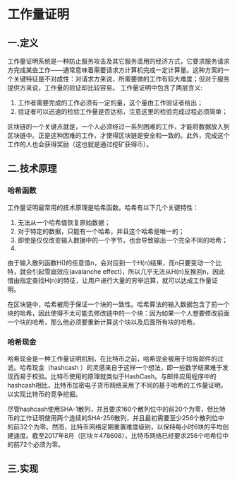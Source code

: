 # 工作量证明

## 一.定义

工作量证明系统是一种防止服务攻击及其它服务滥用的经济方式，它要求服务请求方完成某些工作——通常意味着需要请求方计算机完成一定计算量。这种方案的一个关键特征是不对成性：对请求方来说，所需要做的工作有较大难度；但对于服务提供方来说，工作量的验证却比较容易。
工作量证明中包含了两层含义:

1. 工作者需要完成的工作必须有一定的量，这个量由工作验证者给出；
2. 验证者可以迅速的检验工作量是否达标，注意这里的检验完成过程必须简单；

区块链的一个关键点就是，一个人必须经过一系列困难的工作，才能将数据放入到区块链中。正是这种困难的工作，才使得区块链是安全和一致的。此外，完成这个工作的人也会获得奖励（这也就是通过挖矿获得币）。

## 二.技术原理
### 哈希函数
工作量证明最常用的技术原理是哈希函数。哈希有以下几个关键特性：

1. 无法从一个哈希值恢复原始数据；
2. 对于特定的数据，只能有一个哈希，并且这个哈希是唯一的；
3. 即使是仅仅改变输入数据中的一个字节，也会导致输出一个完全不同的哈希；
4. 
由于输入散列函数H()的任意值n，会对应到一个H(n)结果，而n只要变动一个比特，就会引起雪崩效应(avalanche effect)，所以几乎无法从H(n)反推回n，因此借由指定查找H(n)的特征，让用户进行大量的穷举运算，就可以达成工作量证明。

在区块链中，哈希被用于保证一个块的一致性。哈希算法的输入数据包含了前一个块的哈希，因此使得不太可能去修改链中的一个块：因为如果一个人想要修改前面一个块的哈希，那么他必须要重新计算这个块以及后面所有块的哈希。

### 哈希现金
哈希现金是一种工作量证明机制，在比特币之前，哈希现金被用于垃圾邮件的过滤。哈希现金（hashcash ）的灵感来自于这样一个想法，即一些数学结果难于发现而易于校验。比特币使用的原理就类似于HashCash。与邮件应用程序中的hashcash相比，比特币加密电子货币网络采用了不同的基于哈希的工作量证明，以实现比特币的竞争挖掘。

尽管hashcash使用SHA-1散列，并且要求160个散列位中的前20个为零，但比特币的工作证明使用两个连续的SHA-256散列，并且最初需要至少256个散列位中的前32个为零。然而，比特币网络定期重置难度级别，以保持每小时6块的平均创建速度。截至2017年8月（区块＃478608），比特币网络已经要求256个哈希位中的前72个必须为零。

## 三.实现

